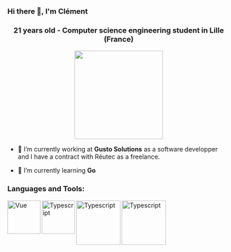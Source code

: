 ### Hi there 👋, I'm Clément
<h3 align="center">21 years old - Computer science engineering student in Lille (France)</h3>

<div id="header" align="center">
  <img src="https://media.giphy.com/media/yALcFbrKshfoY/giphy.gif" width="200">
</div>

- 🔭 I’m currently working at **Gusto Solutions** as a software developper and I have a contract with Réutec as a freelance.

- 🌱 I’m currently learning **Go**



<h3 align="left">Languages and Tools:</h3>
<img align="left" alt="Vue" width="75px" src="https://upload.wikimedia.org/wikipedia/commons/thumb/9/95/Vue.js_Logo_2.svg/2367px-Vue.js_Logo_2.svg.png" />
<img align="left" alt="Typescript" width="75px" src="https://cdn-icons-png.flaticon.com/512/5968/5968381.png" />
<img align="left" alt="Typescript" width="100px" src="https://go.dev/blog/go-brand/Go-Logo/PNG/Go-Logo_Aqua.png" />
<img align="left" alt="Typescript" width="100px" src="https://upload.wikimedia.org/wikipedia/commons/thumb/1/1b/R_logo.svg/991px-R_logo.svg.png" />







